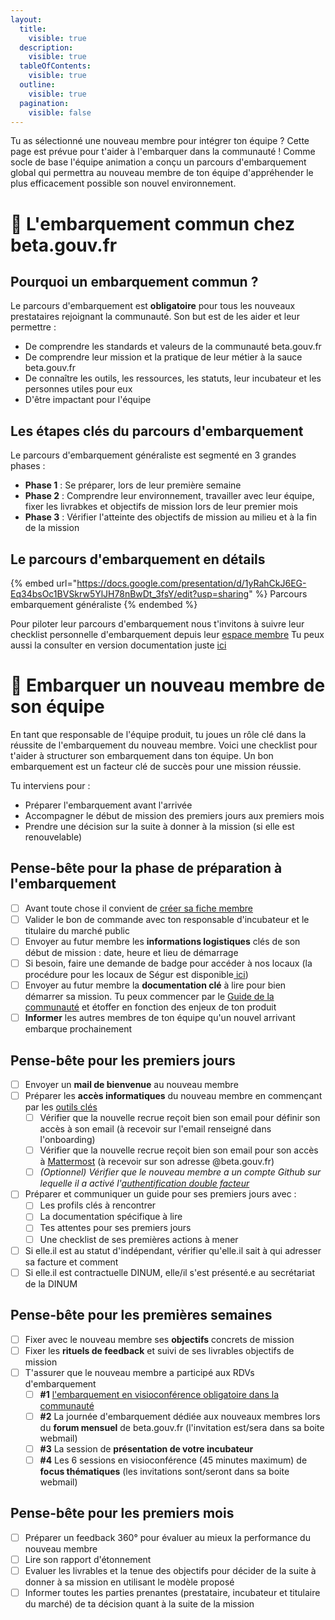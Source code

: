 ```yaml
---
layout:
  title:
    visible: true
  description:
    visible: true
  tableOfContents:
    visible: true
  outline:
    visible: true
  pagination:
    visible: false
---
```


Tu as sélectionné une nouveau membre pour intégrer ton équipe ? Cette page est prévue pour t'aider à l'embarquer dans la communauté ! 
Comme socle de base l'équipe animation a conçu un parcours d'embarquement global qui permettra au nouveau membre de ton équipe d'appréhender le plus efficacement possible son nouvel environnement.

# 🐥 L'embarquement commun chez beta.gouv.fr

## Pourquoi un embarquement commun ?

Le parcours d'embarquement est **obligatoire** pour tous les nouveaux prestataires rejoignant la communauté. Son but est de les aider et leur permettre :
- De comprendre les standards et valeurs de la communauté beta.gouv.fr
- De comprendre leur mission et la pratique de leur métier à la sauce beta.gouv.fr
- De connaître les outils, les ressources, les statuts, leur incubateur et les personnes utiles pour eux
- D'être impactant pour l'équipe

## Les étapes clés du parcours d'embarquement

Le parcours d'embarquement généraliste est segmenté en 3 grandes phases :
- **Phase 1** : Se préparer, lors de leur première semaine 
- **Phase 2** : Comprendre leur environnement, travailler avec leur équipe, fixer les livrabkes et objectifs de mission lors de leur premier mois
- **Phase 3** : Vérifier l'atteinte des objectifs de mission au milieu et à la fin de la mission

## Le parcours d'embarquement en détails

{% embed url="https://docs.google.com/presentation/d/1yRahCkJ6EG-Eq34bsOc1BVSkrw5YlJH78nBwDt_3fsY/edit?usp=sharing" %}
Parcours embarquement généraliste
{% endembed %}

Pour piloter leur parcours d'embarquement nous t'invitons à suivre leur checklist personnelle d'embarquement depuis leur [espace membre](https://espace-membre.incubateur.net/dashboard)
Tu peux aussi la consulter en version documentation juste [ici](https://doc.incubateur.net/communaute/travailler-chez-beta.gouv.fr/to-do-darrivee)

# 🚟 Embarquer un nouveau membre de son équipe

En tant que responsable de l'équipe produit, tu joues un rôle clé dans la réussite de l'embarquement du nouveau membre. Voici une checklist pour t'aider à structurer son embarquement dans ton équipe. Un bon embarquement est un facteur clé de succès pour une mission réussie.

Tu interviens pour : 
- Préparer l'embarquement avant l'arrivée
- Accompagner le début de mission des premiers jours aux premiers mois
- Prendre une décision sur la suite à donner à la mission (si elle est renouvelable)

## Pense-bête pour la phase de préparation à l'embarquement

* [ ] Avant toute chose il convient de [créer sa fiche membre](https://espace-membre.incubateur.net/community/create)
* [ ] Valider le bon de commande avec ton responsable d'incubateur et le titulaire du marché public
* [ ] Envoyer au futur membre les **informations logistiques** clés de son début de mission : date, heure et lieu de démarrage
* [ ] Si besoin, faire une demande de badge pour accéder à nos locaux (la procédure pour les locaux de Ségur est disponible[ ici](../../travailler-chez-beta.gouv.fr/vie-quotidienne-et-bien-etre/travailler-dans-les-lieux-partages/locaux/faire-une-demande-de-badge.md))
* [ ] Envoyer au futur membre la **documentation clé** à lire pour bien démarrer sa mission. Tu peux commencer par le [Guide de la communauté](https://doc.incubateur.net/communaute) et étoffer en fonction des enjeux de ton produit
* [ ] **Informer** les autres membres de ton équipe qu'un nouvel arrivant embarque prochainement

## Pense-bête pour les premiers jours

* [ ] Envoyer un **mail de bienvenue** au nouveau membre
* [ ] Préparer les **accès informatiques** du nouveau membre en commençant par les [outils clés](https://doc.incubateur.net/communaute/les-outils-de-la-communaute/autres-services)
  * [ ] Vérifier que la nouvelle recrue reçoit bien son email pour définir son accès à son email (à recevoir sur l'email renseigné dans l'onboarding)
  * [ ] Vérifier que la nouvelle recrue reçoit bien son email pour son accès à [Mattermost](https://mattermost.incubateur.net) (à recevoir sur son adresse @beta.gouv.fr)
  * [ ] _(Optionnel) Vérifier que le nouveau membre a un compte Github sur lequelle il a activé l'_[_authentification double facteur_](https://ma-vie-administrative.fr/particuliers/ma-vie-connectee/authentification-double-facteur/)
* [ ] Préparer et communiquer un guide pour ses premiers jours avec :
  * [ ] Les profils clés à rencontrer
  * [ ] La documentation spécifique à lire
  * [ ] Tes attentes pour ses premiers jours
  * [ ] Une checklist de ses premières actions à mener
* [ ] Si elle.il est au statut d'indépendant, vérifier qu'elle.il sait à qui adresser sa facture et comment
* [ ] Si elle.il est contractuelle DINUM, elle/il s'est présenté.e au secrétariat de la DINUM

## Pense-bête pour les premières semaines

* [ ] Fixer avec le nouveau membre ses **objectifs** concrets de mission
* [ ] Fixer les **rituels de feedback** et suivi de ses livrables objectifs de mission
* [ ] T'assurer que le nouveau membre a participé aux RDVs d'embarquement
  * [ ] **#1** [l'embarquement en visioconférence obligatoire dans la communauté](embarquement-dans-la-communaute.md)
  * [ ] **#2** La journée d'embarquement dédiée aux nouveaux membres lors du **forum mensuel** de beta.gouv.fr (l'invitation est/sera dans sa boite webmail)
  * [ ] **#3** La session de **présentation de votre incubateur**
  * [ ] **#4** Les 6 sessions en visioconférence (45 minutes maximum) de **focus thématiques** (les invitations sont/seront dans sa boite webmail)

## Pense-bête pour les premiers mois

* [ ] Préparer un feedback 360° pour évaluer au mieux la performance du nouveau membre
* [ ] Lire son rapport d'étonnement
* [ ] Evaluer les livrables et la tenue des objectifs pour décider de la suite à donner à sa mission en utilisant le modèle proposé
* [ ] Informer toutes les parties prenantes (prestataire, incubateur et titulaire du marché) de ta décision quant à la suite de la mission
